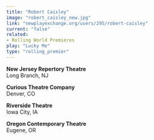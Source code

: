 ```yaml
---
title: "Robert Caisley"
image: "robert_caisley_new.jpg"
link: "newplayexchange.org/users/295/robert-caisley"
current: "false"
related:
- Rolling World Premieres
play: "Lucky Me"
type: "rolling_premier"
---
```


**New Jersey Repertory Theatre**\
Long Branch, NJ

**Curious Theatre Company**\
Denver, CO

**Riverside Theatre**\
Iowa City, IA

**Oregon Contemporary Theatre**\
Eugene, OR
